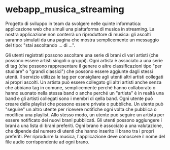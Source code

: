 # webapp_musica_streaming
Progetto di sviluppo in team da svolgere nelle quinte informatica: applicazione web che simuli una piattaforma di musica in streaming.
La nostra applicazione non conterrà un riproduttore di musica: gli ascolti saranno simulati da una pagina che mostra  semplicemente un messaggio del tipo: "stai ascoltando ... di ...".

Gli utenti registrati possono ascoltare una serie di brani di vari artisti (che possono essere artisti singoli o gruppi). 
Ogni artista è associato a una serie di tag (che possono rappresentare il genere o altre classificazioni tipo "per studiare" o "grandi classici") che possono essere aggiunte dagli stessi utenti.
Il servizio utilizza le tag per consigliare agli utenti altri artisti collegati ai propri ascolti.
Un artista può essere collegato gli altri artisti anche senza che abbiano tag in comune, semplicemente perchè hanno collaborato o hanno suonato nella stessa band o anche perché un "artista" è in realtà una band e gli artisti collegati sono i membri di qella band.
Ogni utente può creare delle playlist che possono essere private o pubbliche.
Un utente può "seguire" un altro utente per ricevere notifiche ogni volta che pubblica o modifica una playlist.
Allo stesso modo, un utente può seguire un artista per essere notificato dei nuovi brani pubblicati. 
Gli utenti possono aggiungere i brani a una lista di brani preferiti.
Ogni brano è associato a una valutazione, che dipende dal numero di utenti che hanno inserito il brano tra i propri preferiti.
Per riprodurre la musica, l'applicazione deve conoscere il nome del file audio corrispondente ad ogni brano.
